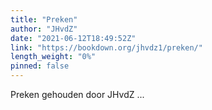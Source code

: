 ```yaml
---
title: "Preken"
author: "JHvdZ"
date: "2021-06-12T18:49:52Z"
link: "https://bookdown.org/jhvdz1/preken/"
length_weight: "0%"
pinned: false
---
```


Preken gehouden door JHvdZ ...
